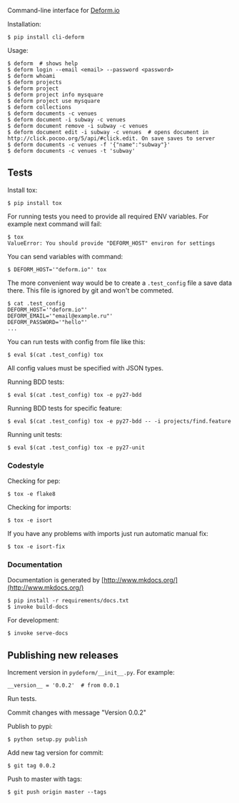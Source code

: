 Command-line interface for [Deform.io](https://deform.io)

Installation:

    $ pip install cli-deform

Usage:

    $ deform  # shows help
    $ deform login --email <email> --password <password>
    $ deform whoami
    $ deform projects
    $ deform project
    $ deform project info mysquare
    $ deform project use mysquare
    $ deform collections
    $ deform documents -c venues
    $ deform document -i subway -c venues
    $ deform document remove -i subway -c venues
    $ deform document edit -i subway -c venues  # opens document in http://click.pocoo.org/5/api/#click.edit. On save saves to server
    $ deform documents -c venues -f '{"name":"subway"}'
    $ deform documents -c venues -t 'subway'

## Tests

Install tox:

    $ pip install tox

For running tests you need to provide all required ENV variables. For example
next command will fail:

    $ tox
    ValueError: You should provide "DEFORM_HOST" environ for settings

You can send variables with command:

    $ DEFORM_HOST='"deform.io"' tox

The more convenient way would be to create a `.test_config` file a save data there.
This file is ignored by git and won't be commeted.

    $ cat .test_config
    DEFORM_HOST='"deform.io"'
    DEFORM_EMAIL='"email@example.ru"'
    DEFORM_PASSWORD='"hello"'
    ...

You can run tests with config from file like this:

    $ eval $(cat .test_config) tox

All config values must be specified with JSON types.

Running BDD tests:

    $ eval $(cat .test_config) tox -e py27-bdd

Running BDD tests for specific feature:

    $ eval $(cat .test_config) tox -e py27-bdd -- -i projects/find.feature

Running unit tests:

    $ eval $(cat .test_config) tox -e py27-unit

### Codestyle

Checking for pep:

    $ tox -e flake8

Checking for imports:

    $ tox -e isort

If you have any problems with imports just run automatic manual fix:

    $ tox -e isort-fix

### Documentation

Documentation is generated by [http://www.mkdocs.org/](http://www.mkdocs.org/)

    $ pip install -r requirements/docs.txt
    $ invoke build-docs

For development:

    $ invoke serve-docs


## Publishing new releases

Increment version in `pydeform/__init__.py`. For example:

    __version__ = '0.0.2'  # from 0.0.1

Run tests.

Commit changes with message "Version 0.0.2"

Publish to pypi:

    $ python setup.py publish

Add new tag version for commit:

    $ git tag 0.0.2

Push to master with tags:

    $ git push origin master --tags
